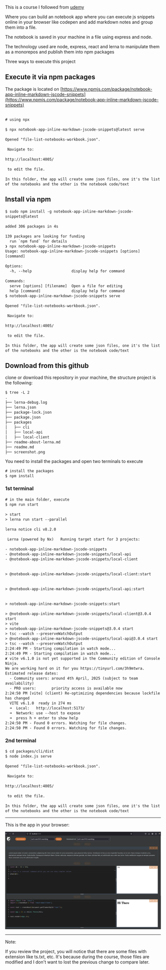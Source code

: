 This is a course I followed from [udemy](https://www.udemy.com/course/react-and-typescript-build-a-portfolio-project/)

Where you can build an notebook app where you can execute js snippets online in your browser like codepen and add markdown notes and group them into a file. 

The notebook is saved in your machine in a file using express and node.

The technology used are node, express, react and lerna to manipulate them as a monorepos and publish them into npm packages

Three ways to execute this project

## Execute it via npm packages

The package is located on [https://www.npmjs.com/package/notebook-app-inline-markdown-jscode-snippets](https://www.npmjs.com/package/notebook-app-inline-markdown-jscode-snippets)



```shell

# using npx

$ npx notebook-app-inline-markdown-jscode-snippets@latest serve

Opened "file-list-notebooks-workbook.json".

 Navigate to:

http://localhost:4005/

 to edit the file.

In this folder, the app will create some json files, one it's the list of the notebooks and the other is the notebook code/text

```

## Install via npm

```shell
$ sudo npm install -g notebook-app-inline-markdown-jscode-snippets@latest

added 306 packages in 4s

139 packages are looking for funding
  run `npm fund` for details
❯ npx notebook-app-inline-markdown-jscode-snippets
Usage: notebook-app-inline-markdown-jscode-snippets [options] [command]

Options:
  -h, --help                  display help for command

Commands:
  serve [options] [filename]  Open a file for editing
  help [command]              display help for command
$ notebook-app-inline-markdown-jscode-snippets serve

Opened "file-list-notebooks-workbook.json".

 Navigate to:

http://localhost:4005/

 to edit the file.

In this folder, the app will create some json files, one it's the list of the notebooks and the other is the notebook code/text

```

## Download from this github

clone or download this repository in your machine,
the structure project is the following:

``` 
$ tree -L 2
.
├── lerna-debug.log
├── lerna.json
├── package-lock.json
├── package.json
├── packages
│   ├── cli
│   ├── local-api
│   ├── local-client
├── readme-about-lerna.md
├── readme.md
├── screenshot.png

```

You need to install the packages and open two terminals to execute 

```shell
# install the packages
$ npm install 
```


### 1st terminal
```shell
# in the main folder, execute
$ npm run start

> start
> lerna run start --parallel

lerna notice cli v8.2.0

 Lerna (powered by Nx)   Running target start for 3 projects:

- notebook-app-inline-markdown-jscode-snippets
- @notebook-app-inline-markdown-jscode-snippets/local-api
- @notebook-app-inline-markdown-jscode-snippets/local-client


> @notebook-app-inline-markdown-jscode-snippets/local-client:start


> @notebook-app-inline-markdown-jscode-snippets/local-api:start


> notebook-app-inline-markdown-jscode-snippets:start

> @notebook-app-inline-markdown-jscode-snippets/local-client@3.0.4 start
> vite
> notebook-app-inline-markdown-jscode-snippets@3.0.4 start
> tsc --watch --preserveWatchOutput
> @notebook-app-inline-markdown-jscode-snippets/local-api@3.0.4 start
> tsc --watch --preserveWatchOutput
2:24:49 PM - Starting compilation in watch mode...
2:24:49 PM - Starting compilation in watch mode...
✘ vite v6.1.0 is not yet supported in the Community edition of Console Ninja.
We are working hard on it for you https://tinyurl.com/3h9mtwra.
Estimated release dates:
  - Community users: around 4th April, 2025 (subject to team availability)
  - PRO users:       priority access is available now
2:24:50 PM [vite] (client) Re-optimizing dependencies because lockfile has changed
  VITE v6.1.0  ready in 274 ms
  ➜  Local:   http://localhost:5173/
  ➜  Network: use --host to expose
  ➜  press h + enter to show help
2:24:50 PM - Found 0 errors. Watching for file changes.
2:24:50 PM - Found 0 errors. Watching for file changes.
```


### 2nd terminal
```shell
$ cd packages/cli/dist
$ node index.js serve

Opened "file-list-notebooks-workbook.json".

 Navigate to:

http://localhost:4005/

 to edit the file.

In this folder, the app will create some json files, one it's the list of the notebooks and the other is the notebook code/text

```

---

This is the app in your browser:

![Booknote App](screenshot.png)

---

Note:

If you review the project, you will notice that there are some files with extension like ts.txt, etc. It's because during the course, those files are modified and I don't want to lost the previous change to compare later.